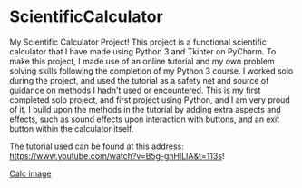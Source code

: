# ScientificCalculator
My Scientific Calculator Project!
This project is a functional scientific calculator that I have made using Python 3 and Tkinter on PyCharm.
To make this project, I made use of an online tutorial and my own problem solving skills following the completion of my Python 3 course. 
I worked solo during the project, and used the tutorial as a safety net and source of guidance on methods I hadn't used or encountered. 
This is my first completed solo project, and first project using Python, and I am very proud of it.
I build upon the methods in the tutorial by adding extra aspects and effects, such as sound effects upon interaction with buttons, and an exit button within
the calculator itself. 

The tutorial used can be found at this address: https://www.youtube.com/watch?v=B5g-gnHlLIA&t=113s!

[Calc image](https://user-images.githubusercontent.com/112830812/213796481-0b4c07d9-6a62-437f-aaef-fdb5b36df60b.PNG)
